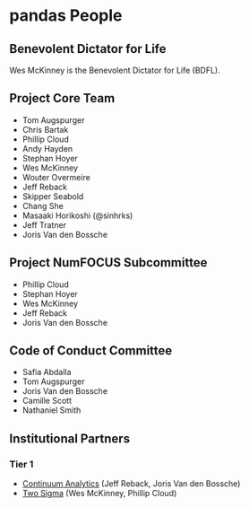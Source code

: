 # pandas People

## Benevolent Dictator for Life

Wes McKinney is the Benevolent Dictator for Life (BDFL).

## Project Core Team

- Tom Augspurger
- Chris Bartak
- Phillip Cloud
- Andy Hayden
- Stephan Hoyer
- Wes McKinney
- Wouter Overmeire
- Jeff Reback
- Skipper Seabold
- Chang She
- Masaaki Horikoshi (@sinhrks)
- Jeff Tratner
- Joris Van den Bossche

## Project NumFOCUS Subcommittee

- Phillip Cloud
- Stephan Hoyer
- Wes McKinney
- Jeff Reback
- Joris Van den Bossche

## Code of Conduct Committee

- Safia Abdalla
- Tom Augspurger
- Joris Van den Bossche
- Camille Scott
- Nathaniel Smith

## Institutional Partners

### Tier 1

- [Continuum Analytics](https://www.continuum.io/) (Jeff Reback, Joris Van den Bossche)
- [Two Sigma](https://www.twosigma.com/) (Wes McKinney, Phillip Cloud)
